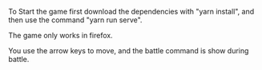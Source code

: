 To Start the game first download the dependencies with "yarn install", and then use the command "yarn run serve".

The game only works in firefox.

You use the arrow keys to move, and the battle command is show during battle.

